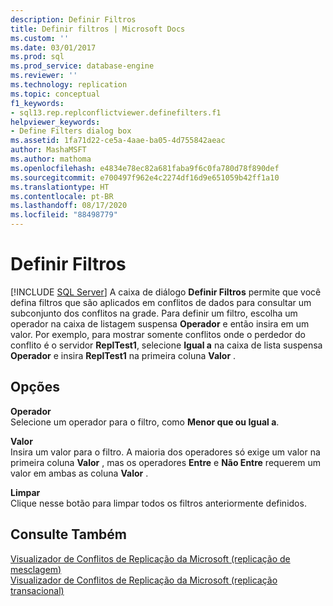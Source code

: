 ```yaml
---
description: Definir Filtros
title: Definir filtros | Microsoft Docs
ms.custom: ''
ms.date: 03/01/2017
ms.prod: sql
ms.prod_service: database-engine
ms.reviewer: ''
ms.technology: replication
ms.topic: conceptual
f1_keywords:
- sql13.rep.replconflictviewer.definefilters.f1
helpviewer_keywords:
- Define Filters dialog box
ms.assetid: 1fa71d22-ce5a-4aae-ba05-4d755842aeac
author: MashaMSFT
ms.author: mathoma
ms.openlocfilehash: e4834e78ec82a681faba9f6c0fa780d78f890def
ms.sourcegitcommit: e700497f962e4c2274df16d9e651059b42ff1a10
ms.translationtype: HT
ms.contentlocale: pt-BR
ms.lasthandoff: 08/17/2020
ms.locfileid: "88498779"
---
```

# <a name="define-filters"></a>Definir Filtros
 [!INCLUDE [SQL Server](../../includes/applies-to-version/sqlserver.md)]
   A caixa de diálogo **Definir Filtros** permite que você defina filtros que são aplicados em conflitos de dados para consultar um subconjunto dos conflitos na grade. Para definir um filtro, escolha um operador na caixa de listagem suspensa **Operador** e então insira em um valor. Por exemplo, para mostrar somente conflitos onde o perdedor do conflito é o servidor **ReplTest1**, selecione **Igual a** na caixa de lista suspensa **Operador** e insira **ReplTest1** na primeira coluna **Valor** .  
  
## <a name="options"></a>Opções  
 **Operador**  
 Selecione um operador para o filtro, como **Menor que ou Igual a**.
  
 **Valor**  
 Insira um valor para o filtro. A maioria dos operadores só exige um valor na primeira coluna **Valor** , mas os operadores **Entre** e **Não Entre** requerem um valor em ambas as coluna **Valor** .  
  
 **Limpar**  
 Clique nesse botão para limpar todos os filtros anteriormente definidos.  
  
## <a name="see-also"></a>Consulte Também  
 [Visualizador de Conflitos de Replicação da Microsoft &#40;replicação de mesclagem&#41;](../../relational-databases/replication/microsoft-replication-conflict-viewer-merge-replication.md)   
 [Visualizador de Conflitos de Replicação da Microsoft &#40;replicação transacional&#41;](../../relational-databases/replication/microsoft-replication-conflict-viewer-transactional-replication.md)  
  
  

